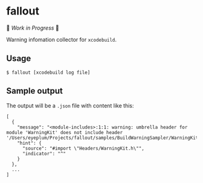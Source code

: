 # fallout

🚧 _Work in Progress_ 🚧

Warning infomation collector for `xcodebuild`.

## Usage

```shell
$ fallout [xcodebuild log file]
```

## Sample output

The output will be a `.json` file with content like this:

```
[
  {
    "message": "<module-includes>:1:1: warning: umbrella header for module 'WarningKit' does not include header '/Users/eyeplum/Projects/fallout/samples/BuildWarningSampler/WarningKit/WNGView.h'",
    "hint": {
      "source": "#import \"Headers/WarningKit.h\"",
      "indicator": "^"
    }
  },
  ...
]
```
